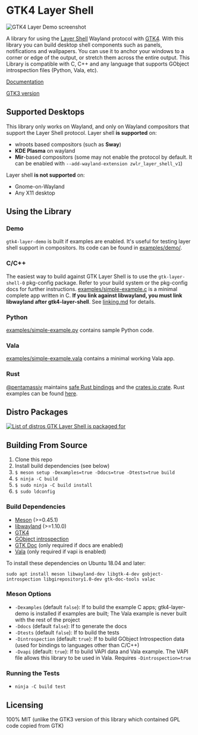 # GTK4 Layer Shell

![GTK4 Layer Demo screenshot](https://i.imgur.com/dR8X15i.png)

A library for using the [Layer Shell](https://gitlab.freedesktop.org/wlroots/wlr-protocols/-/blob/master/unstable/wlr-layer-shell-unstable-v1.xml) Wayland protocol with [GTK4](https://www.gtk.org/). With this library you can build desktop shell components such as panels, notifications and wallpapers. You can use it to anchor your windows to a corner or edge of the output, or stretch them across the entire output. This Library is compatible with C, C++ and any language that supports GObject introspection files (Python, Vala, etc).

[Documentation](https://wmww.github.io/gtk4-layer-shell/)

[GTK3 version](https://github.com/wmww/gtk-layer-shell)

## Supported Desktops
This library only works on Wayland, and only on Wayland compositors that support the Layer Shell protocol. Layer shell __is supported__ on:
- wlroots based compositors (such as __Sway__)
- __KDE Plasma__ on wayland
- __Mir__-based compositors (some may not enable the protocol by default. It can be enabled with `--add-wayland-extension zwlr_layer_shell_v1`)

Layer shell __is not supported__ on:
- Gnome-on-Wayland
- Any X11 desktop

## Using the Library
### Demo
`gtk4-layer-demo` is built if examples are enabled. It's useful for testing layer shell support in compositors. Its code can be found in [examples/demo/](examples/demo/).

### C/C++
The easiest way to build against GTK Layer Shell is to use the `gtk-layer-shell-0` pkg-config package. Refer to your build system or the pkg-config docs for further instructions. [examples/simple-example.c](examples/simple-example.c) is a minimal complete app written in C. __If you link against libwayland, you must link libwayland after gtk4-layer-shell__. See [linking.md](linking.md) for details.

### Python
[examples/simple-example.py](examples/simple-example.py) contains sample Python code.

### Vala
[examples/simple-example.vala](examples/simple-example.vala) contains a minimal working Vala app.

### Rust
[@pentamassiv](https://github.com/pentamassiv) maintains [safe Rust bindings](https://github.com/pentamassiv/gtk4-layer-shell-gir) and the [crates.io crate](https://crates.io/crates/gtk4-layer-shell/). Rust examples can be found [here](https://github.com/pentamassiv/gtk4-layer-shell-gir/tree/main/gtk4-layer-shell/examples).

## Distro Packages
[![List of distros GTK Layer Shell is packaged for](https://repology.org/badge/vertical-allrepos/gtk4-layer-shell.svg)](https://repology.org/project/gtk4-layer-shell/versions)

## Building From Source
1. Clone this repo
2. Install build dependencies (see below)
3. `$ meson setup -Dexamples=true -Ddocs=true -Dtests=true build`
4. `$ ninja -C build`
5. `$ sudo ninja -C build install`
6. `$ sudo ldconfig`

### Build Dependencies
* [Meson](https://mesonbuild.com/) (>=0.45.1)
* [libwayland](https://gitlab.freedesktop.org/wayland/wayland) (>=1.10.0)
* [GTK4](https://www.gtk.org/)
* [GObject introspection](https://gitlab.gnome.org/GNOME/gobject-introspection/)
* [GTK Doc](https://www.gtk.org/gtk-doc/) (only required if docs are enabled)
* [Vala](https://wiki.gnome.org/Projects/Vala) (only required if vapi is enabled)

To install these dependencies on Ubuntu 18.04 and later:
```
sudo apt install meson libwayland-dev libgtk-4-dev gobject-introspection libgirepository1.0-dev gtk-doc-tools valac
```

### Meson Options
* `-Dexamples` (default `false`): If to build the example C apps; gtk4-layer-demo is installed if examples are built; The Vala example is never built with the rest of the project
* `-Ddocs` (default `false`): If to generate the docs
* `-Dtests` (default `false`): If to build the tests
* `-Dintrospection` (default: `true`): If to build GObject Introspection data (used for bindings to languages other than C/C++)
* `-Dvapi` (default: `true`): If to build VAPI data and Vala example. The VAPI file allows this library to be used in Vala. Requires `-Dintrospection=true`

### Running the Tests
* `ninja -C build test`

## Licensing
100% MIT (unlike the GTK3 version of this library which contained GPL code copied from GTK)
